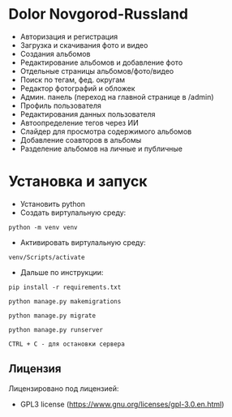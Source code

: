 # Dolor Novgorod-Russland

- Авторизация и регистрация
- Загрузка и скачивания фото и видео
- Создания альбомов 
- Редактирование альбомов и добавление фото
- Отдельные страницы альбомов/фото/видео
- Поиск по тегам, фед. округам
- Редактор фотографий и обложек
- Админ. панель (переход на главной странице в /admin)
- Профиль пользователя
- Редактирования данных пользователя
- Автоопределение тегов через ИИ
- Слайдер для просмотра содержимого альбомов
- Добавление соавторов в альбомы
- Разделение альбомов на личные и публичные

# Установка и запуск
- Установить python
- Создать виртулальную среду:
```
python -m venv venv
```
- Активировать виртулальную среду:
```
venv/Scripts/activate
```
- Дальше по инструкции:
```
pip install -r requirements.txt
```
```
python manage.py makemigrations
```
```
python manage.py migrate
```
```
python manage.py runserver
```
```
CTRL + C - для остановки сервера
```

## Лицензия

Лицензировано под лицензией:

* GPL3 license (https://www.gnu.org/licenses/gpl-3.0.en.html)
